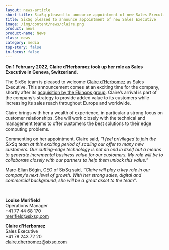 ```yaml
---
layout: news-article
short-title: SixSq pleased to announce appointment of new Sales Executive
title: SixSq pleased to announce appointment of new Sales Executive
image: /img/content/news/claire.png
product: news
product-name: News
class: news
category: media
top-story: false
in-focus: false
---
```



**On 1 February 2022, Claire d’Herbomez took up her role as Sales Executive in Geneva, Switzerland.**
 
The SixSq team is pleased to welcome [Claire d’Herbomez](https://www.linkedin.com/in/claire-d-herbomez-3a9a64116/) as Sales Executive. This announcement comes at an exciting time for the company, shortly after its [acquisition by the Ekinops group](https://sixsq.com/news/2021-11-02-news-ekinops-acquisition/). Claire’s arrival is part of the company’s strategy to provide added value to its customers while increasing its sales reach throughout Europe and worldwide.  

Claire brings with her a wealth of experience, in particular a strong focus on customer relationships. She will work closely with the technical and management teams to offer customers the best solutions to their edge computing problems. 

Commenting on her appointment, Claire said, _“I feel privileged to join the SixSq team at this exciting period of scaling our offer to many new customers. Our cutting-edge technology is not an end in itself but a means to generate incremental business value for our customers. My role will be to collaborate closely with our partners to help them unlock this value.”_

Marc-Elian Bégin, CEO of SixSq said, _“Claire will play a key role in our company’s next level of growth. With her strong sales, digital and commercial background, she will be a great asset to the team”_.

<br>

**Louise Merifield**
<br/>
Operations Manager 
<br/>
+41 77 44 68 170
<br/>
[merifield@sixsq.com](merifield@sixsq.com)

**Claire d’Herbomez**
<br/>
Sales Executive
<br/>
+41 78 243 72 20
<br/>
[claire.dherbomez@sixsq.com](claire.dherbomez@sixsq.com)

